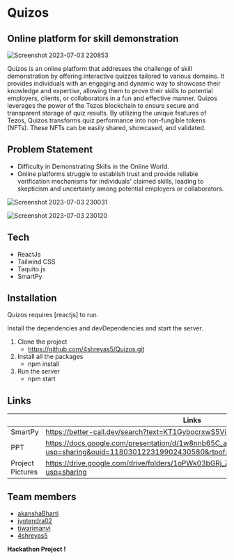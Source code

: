 # Quizos
## Online platform for skill demonstration


![Screenshot 2023-07-03 220853](https://github.com/4shreyas5/Quizos/assets/112724805/ba4f2d32-5f2b-4ec2-9bc0-9f23e6d013a5)


Quizos is an online platform that addresses the challenge of skill demonstration by offering interactive quizzes tailored to various domains. It provides individuals with an engaging and dynamic way to showcase their knowledge and expertise, allowing them to prove their skills to potential employers, clients, or collaborators in a fun and effective manner.
Quizos leverages the power of the Tezos blockchain to ensure secure and transparent storage of quiz results. By utilizing the unique features of Tezos, Quizos transforms quiz performance into non-fungible tokens (NFTs). These NFTs can be easily shared, showcased, and validated.


## Problem Statement

- Difficulty in Demonstrating Skills in the Online World.
- Online platforms struggle to establish trust and provide reliable verification mechanisms for individuals' claimed skills, leading to skepticism and uncertainty among potential employers or collaborators.

![Screenshot 2023-07-03 230031](https://github.com/4shreyas5/Quizos/assets/112724805/35361671-59e7-4268-8758-1c457971dc0f)
  
![Screenshot 2023-07-03 230120](https://github.com/4shreyas5/Quizos/assets/112724805/e6312796-e3ef-4303-8271-ba3fdd285ca6)


## Tech

- ReactJs
- Tailwind CSS
- Taquito.js
- SmartPy

## Installation

Quizos requires [reactjs] to run.

Install the dependencies and devDependencies and start the server.

1. Clone the project
   - https://github.com/4shreyas5/Quizos.git
2. Install all the packages
    - npm install
3. Run the server
    - npm start

## Links


|  | Links |
| ------ | ------ |
| SmartPy | https://better-call.dev/search?text=KT1GybocrxwS5VioGdT5hfqaDUBFrmXjT5hW |
| PPT | https://docs.google.com/presentation/d/1w8nnb65C_akoG01FRnpSUbIlC3Vp9D8n/edit?usp=sharing&ouid=118030122319902430580&rtpof=true&sd=true |
| Project Pictures | https://drive.google.com/drive/folders/1oPWk03bGRj_ZzuvCWZjzoko8JgXMmpoU?usp=sharing |

## Team members
 - [akanshaBharti](https://github.com/akanshaBharti)
 - [jyotendra02](https://github.com/jyotendra02)
 - [tiwarimanvi](https://github.com/tiwarimanvi)
 - [4shreyas5](https://github.com/4shreyas5)

**Hackathon Project !**

